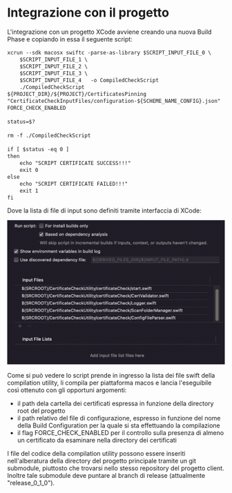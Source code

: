 # Integrazione con il progetto
L'integrazione con un progetto XCode avviene creando una nuova  Build Phase e copiando in essa il seguente script:


    xcrun --sdk macosx swiftc -parse-as-library $SCRIPT_INPUT_FILE_0 \
        $SCRIPT_INPUT_FILE_1 \
        $SCRIPT_INPUT_FILE_2 \
        $SCRIPT_INPUT_FILE_3 \
        $SCRIPT_INPUT_FILE_4   -o CompiledCheckScript
        ./CompiledCheckScript ${PROJECT_DIR}/${PROJECT}/CertificatesPinning "CertificateCheckInputFiles/configuration-${SCHEME_NAME_CONFIG}.json" FORCE_CHECK_ENABLED
            
    status=$?

    rm -f ./CompiledCheckScript
            
    if [ $status -eq 0 ]
    then
        echo "SCRIPT CERTIFICATE SUCCESS!!!"
        exit 0
    else
        echo "SCRIPT CERTIFICATE FAILED!!!"
        exit 1  
    fi

Dove la lista di file di input sono definiti tramite interfaccia di XCode:

 ![InputFilesList](images/InputFilesList.png) 
 
 Come si può vedere lo script prende in ingresso la lista dei file swift della compilation utility, li compila per piattaforma macos e lancia l'eseguibile così ottenuto con gli opportuni argomenti:
  
- il path dela cartella dei certificati espressa in funzione della directory root del progetto
- il path relativo del file di configurazione, espresso in funzione del nome della Build Configuration per la quale si sta effettuando la compilazione
- il flag FORCE_CHECK_ENABLED per il controllo sulla presenza di almeno un certificato da esaminare nella directory dei certificati
 
 I file del codice della compilation utility possono essere inseriti nell'alberatura della directory del progetto principale tramite un git submodule, piuttosto che trovarsi nello stesso repository del progetto client. Inoltre tale submodule deve puntare al branch di release (attualmente "release_0_1_0").

